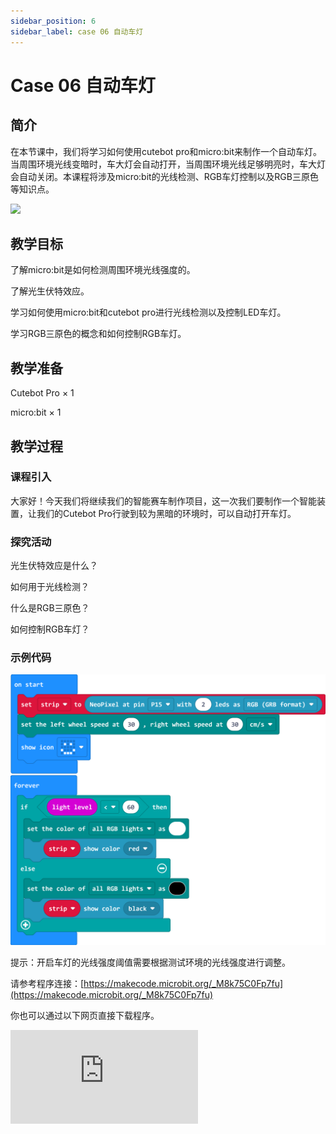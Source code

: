 ```yaml
---
sidebar_position: 6
sidebar_label: case 06 自动车灯
---
```


# Case 06 自动车灯

## 简介

在本节课中，我们将学习如何使用cutebot pro和micro:bit来制作一个自动车灯。当周围环境光线变暗时，车大灯会自动打开，当周围环境光线足够明亮时，车大灯会自动关闭。本课程将涉及micro:bit的光线检测、RGB车灯控制以及RGB三原色等知识点。

![](./images/cutebot-pro-case-06-01.png)

## 教学目标

了解micro:bit是如何检测周围环境光线强度的。

了解光生伏特效应。

学习如何使用micro:bit和cutebot pro进行光线检测以及控制LED车灯。

学习RGB三原色的概念和如何控制RGB车灯。


## 教学准备

Cutebot Pro × 1

micro:bit × 1

## 教学过程

### 课程引入

大家好！今天我们将继续我们的智能赛车制作项目，这一次我们要制作一个智能装置，让我们的Cutebot Pro行驶到较为黑暗的环境时，可以自动打开车灯。

### 探究活动

光生伏特效应是什么？

如何用于光线检测？

什么是RGB三原色？

如何控制RGB车灯？

### 示例代码

![](./images/cutebot-pro-case-06-02.png)

提示：开启车灯的光线强度阈值需要根据测试环境的光线强度进行调整。

请参考程序连接：[https://makecode.microbit.org/_M8k75C0Fp7fu](https://makecode.microbit.org/_M8k75C0Fp7fu)

你也可以通过以下网页直接下载程序。

<div
    style={{
        position: 'relative',
        paddingBottom: '60%',
        overflow: 'hidden',
    }}
>
    <iframe
        src="https://makecode.microbit.org/_M8k75C0Fp7fu"
        frameborder="0"
        sandbox="allow-popups allow-forms allow-scripts allow-same-origin"
        style={{
            position: 'absolute',
            width: '100%',
            height: '100%',
        }}
    />
</div>


### 团队合作与展示

学生分成小组，共同完成小车的制作和程序编写。

鼓励学生之间相互合作、交流和分享经验。

每个小组完成后向全班展示自己的成果，并接受其他小组的提问和建议。

### 总结与反思

回顾课程内容，提醒学生掌握了哪些知识和技能。

引导学生讨论他们在制作过程中遇到的问题和困难，以及如何解决这些问题。

引导学生思考自动车灯的优化和改进方向，如调整开启和关闭车灯的阈值等。

### 延伸活动

鼓励学生在家中尝试将所学知识应用到其他场景，例如智能家居系统。

推荐学生阅读有关光生伏特效应、编码电机和RGB三原色等方面的进阶资料，以提高自己的专业技能。
